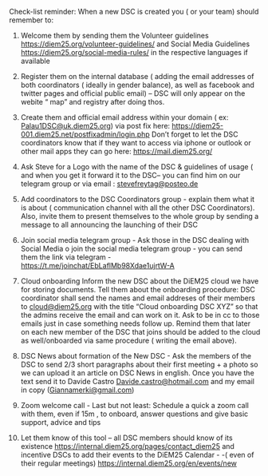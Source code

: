 Check-list reminder: When a new DSC is created you ( or your team) should remember to:  

1) Welcome them by sending them the Volunteer guidelines https://diem25.org/volunteer-guidelines/  and Social Media Guidelines https://diem25.org/social-media-rules/ in the respective languages if available

2) Register them on the  internal database ( adding the email addresses of both coordinators ( ideally in gender balance),  as well as facebook and twitter pages and official public email) – DSC will only appear on the webite “ map” and registry after doing thos.

3) Create them and official email address within your domain ( ex: Palau1DSC@uk.diem25.org) via post fix here: https://diem25-001.diem25.net/postfixadmin/login.php
Don’t forget to let the DSC coordinators know that if they want to access via iphone or outlook or other mail apps they can go here: https://mail.diem25.org/

4) Ask Steve for a Logo with the name of the DSC & guidelines of usage ( and when you get it forward it to the DSC– you can find him on  our telegram group or via email : stevefreytag@posteo.de

5) Add coordinators to the DSC Coordinators group -  explain them what it is about ( communication channel with all the other DSC Coordinators). Also, invite them to present themselves to the whole group by sending a message to all announcing the launching of their  DSC

6) Join social media telegram group  - Ask those in the DSC dealing with Social Media o join the social media telegram group - you can send them the link via telegram - https://t.me/joinchat/EbLaflMb98Xdae1ujrtW-A

7) Cloud onboarding Inform the new DSC about the DiEM25 cloud we have for storing documents. Tell them about the onboarding procedure: DSC coordinator shall send the names and email addreses of their members to cloud@diem25.org with the title “Cloud onboarding DSC XYZ”  so that the admins receive the email and can work on it. Ask to be in cc to those emails just in case something needs follow up. Remind them that later on each new member of the DSC that joins should be added to the cloud as well/onboarded via same procedure ( writing the email above).

8) DSC News about formation of the New DSC - Ask the members of the DSC to send 2/3 short paragraphs about their first meeting + a photo so we can upload it an article on DSC News in english. Once you have the text send it to Davide Castro Davide.castro@hotmail.com and  my email in copy (Giannamerki@gmail.com)

8) Zoom welcome call - Last but not least: Schedule a quick a zoom call with them, even if 15m , to onboard, answer questions  and give basic support, advice and tips

9) Let them know of this tool – all DSC members should know of its existence
https://internal.diem25.org/pages/contact_diem25   and incentive DSCs to add their events to the DiEM25 Calendar - -( even of their regular meetings) https://internal.diem25.org/en/events/new
